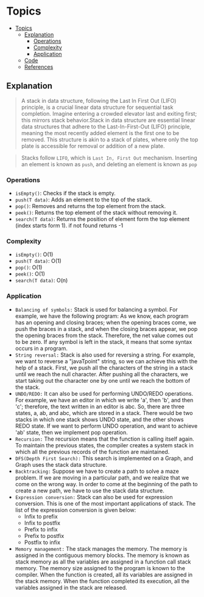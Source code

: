 # Topics
- [Topics](#Topics)
  - [Explanation](#Explanation)
    - [Operations](#Operations)  
    - [Complexity](#Complexity)
    - [Application](#Application)
  - [Code](#Code)
  - [References](#references)


## Explanation

> A stack in data structure, following the Last In First Out (LIFO) principle, is a crucial linear data structure for sequential task completion. Imagine entering a crowded elevator last and exiting first; this mirrors stack behavior.Stack in data structure are essential linear data structures that adhere to the Last-In-First-Out (LIFO) principle, meaning the most recently added element is the first one to be removed. This structure is akin to a stack of plates, where only the top plate is accessible for removal or addition of a new plate.

> Stacks follow `LIFO`, which is `Last In, First Out` mechanism. Inserting an element is known as `push`, and deleting an element is known as `pop`


  
### Operations
- `isEmpty()`: Checks if the stack is empty.
- `push(T data)`: Adds an element to the top of the stack.
- `pop()`: Removes and returns the top element from the stack.
- `peek()`: Returns the top element of the stack without removing it.
- `search(T data)`: Returns the position of element form the top element (index starts form 1). if not found returns -1

### Complexity
- `isEmpty()`: O(1)
- `push(T data)`: O(1)
- `pop()`: O(1)
- `peek()`: O(1)
- `search(T data)`: O(n)

### Application 
- `Balancing of symbols:` Stack is used for balancing a symbol. For example, we have the following program: 
As we know, each program has an opening and closing braces; when the opening braces come, we push the braces in a stack, and when the closing braces appear, we pop the opening braces from the stack. Therefore, the net value comes out to be zero. If any symbol is left in the stack, it means that some syntax occurs in a program.
- `String reversal:` Stack is also used for reversing a string. For example, we want to reverse a "javaTpoint" string, so we can achieve this with the help of a stack.
First, we push all the characters of the string in a stack until we reach the null character.
After pushing all the characters, we start taking out the character one by one until we reach the bottom of the stack.
- `UNDO/REDO:` It can also be used for performing UNDO/REDO operations. For example, we have an editor in which we write 'a', then 'b', and then 'c'; therefore, the text written in an editor is abc. So, there are three states, a, ab, and abc, which are stored in a stack. There would be two stacks in which one stack shows UNDO state, and the other shows REDO state.
If we want to perform UNDO operation, and want to achieve 'ab' state, then we implement pop operation.
- `Recursion:` The recursion means that the function is calling itself again. To maintain the previous states, the compiler creates a system stack in which all the previous records of the function are maintained.
- `DFS(Depth First Search):` This search is implemented on a Graph, and Graph uses the stack data structure.
- `Backtracking:` Suppose we have to create a path to solve a maze problem. If we are moving in a particular path, and we realize that we come on the wrong way. In order to come at the beginning of the path to create a new path, we have to use the stack data structure.
- `Expression conversion:` Stack can also be used for expression conversion. This is one of the most important applications of stack. The list of the expression conversion is given below:
    - Infix to prefix
    - Infix to postfix
    - Prefix to infix
    - Prefix to postfix
    - Postfix to infix
- `Memory management:` The stack manages the memory. The memory is assigned in the contiguous memory blocks. The memory is known as stack memory as all the variables are assigned in a function call stack memory. The memory size assigned to the program is known to the compiler. When the function is created, all its variables are assigned in the stack memory. When the function completed its execution, all the variables assigned in the stack are released.
